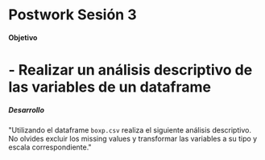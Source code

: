 # Postwork Sesión 3

#### Objetivo

# - Realizar un análisis descriptivo de las variables de un dataframe

##### Desarrollo

"Utilizando el dataframe `boxp.csv` realiza el siguiente análisis descriptivo. No olvides excluir los missing values y transformar las variables a su
tipo y escala correspondiente."
